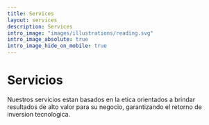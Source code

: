 ```yaml
---
title: Services
layout: services
description: Services
intro_image: "images/illustrations/reading.svg"
intro_image_absolute: true
intro_image_hide_on_mobile: true
---
```


# Servicios

Nuestros servicios estan basados en la etica orientados a brindar resultados de alto valor para su negocio, garantizando el retorno de inversion tecnologica.


